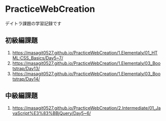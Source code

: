 # PracticeWebCreation
デイトラ課題の学習記録です


## 初級編課題
1. https://masagit0527.github.io/PracticeWebCreation/1.Elementaly/01_HTML:CSS_Basics/Day5~7/
2. https://masagit0527.github.io/PracticeWebCreation/1.Elementaly/03_Bootstrap/Day13/
3. https://masagit0527.github.io/PracticeWebCreation/1.Elementaly/03_Bootstrap/Day14/

## 中級編課題
1. https://masagit0527.github.io/PracticeWebCreation/2.Intermediate/01_JavaScript%E3%83%BBjQuery/Day5~6/
